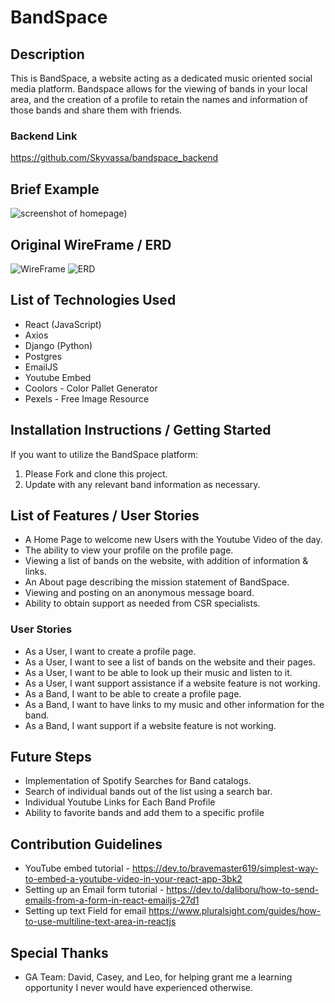 # BandSpace
## Description
This is BandSpace, a website acting as a dedicated music oriented social media platform. Bandspace allows for the viewing of bands in your local area, and the creation of a profile to retain the names and information of those bands and share them with friends.
### Backend Link
https://github.com/Skyvassa/bandspace_backend
## Brief Example
![screenshot of homepage](https://user-images.githubusercontent.com/82845166/125980276-99488d67-af18-4dbe-8145-415a83d07a54.PNG))
## Original WireFrame / ERD
![WireFrame](https://user-images.githubusercontent.com/82845166/125980333-ca4b5ae2-9335-4e4c-b614-d480de7e80d2.png)
![ERD](https://user-images.githubusercontent.com/82845166/125980351-7e756ed8-3984-47bd-b1b5-26788bffdaa8.png)
## List of Technologies Used
* React (JavaScript)
* Axios
* Django (Python)
* Postgres
* EmailJS
* Youtube Embed
* Coolors - Color Pallet Generator
* Pexels - Free Image Resource
## Installation Instructions / Getting Started
If you want to utilize the BandSpace platform:
1. Please Fork and clone this project.
2. Update with any relevant band information as necessary.
## List of Features / User Stories
* A Home Page to welcome new Users with the Youtube Video of the day.
* The ability to view your profile on the profile page.
* Viewing a list of bands on the website, with addition of information & links.
* An About page describing the mission statement of BandSpace.
* Viewing and posting on an anonymous message board.
* Ability to obtain support as needed from CSR specialists.
### User Stories
* As a User, I want to create a profile page.
* As a User, I want to see a list of bands on the website and their pages.
* As a User, I want to be able to look up their music and listen to it.
* As a User, I want support assistance if a website feature is not working.
* As a Band, I want to be able to create a profile page.
* As a Band, I want to have links to my music and other information for the band.
* As a Band, I want support if a website feature is not working. 
## Future Steps
* Implementation of Spotify Searches for Band catalogs.
* Search of individual bands out of the list using a search bar.
* Individual Youtube Links for Each Band Profile
* Ability to favorite bands and add them to a specific profile
## Contribution Guidelines
* YouTube embed tutorial - https://dev.to/bravemaster619/simplest-way-to-embed-a-youtube-video-in-your-react-app-3bk2
* Setting up an Email form tutorial - https://dev.to/daliboru/how-to-send-emails-from-a-form-in-react-emailjs-27d1
* Setting up text Field for email https://www.pluralsight.com/guides/how-to-use-multiline-text-area-in-reactjs 
## Special Thanks
* GA Team: David, Casey, and Leo, for helping grant me a learning opportunity I never would have experienced otherwise. 
